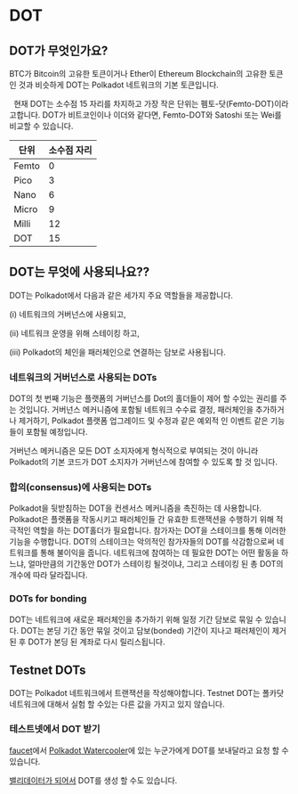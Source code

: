 # DOT

## DOT가 무엇인가요?

BTC가 Bitcoin의 고유한 토큰이거나 Ether이 Ethereum Blockchain의 고유한 토큰인 것과 비슷하게 DOT는 Polkadot 네트워크의 기본 토큰입니다.

  현재 DOT는 소수점 15 자리를 차지하고 가장 작은 단위는 펨토-닷(Femto-DOT)이라고합니다. DOT가 비트코인이나 이더와 같다면, Femto-DOT와 Satoshi 또는 Wei를 비교할 수 있습니다.

|단위 |소수점 자리|
|-----|--------|
|Femto| 0  |
|Pico | 3  |
|Nano | 6  |
|Micro| 9  |
|Milli| 12 |
|DOT  | 15 |

## DOT는 무엇에 사용되나요??

DOT는 Polkadot에서 다음과 같은 세가지 주요 역할들을 제공합니다.

(i) 네트워크의 거버넌스에 사용되고,

(ii) 네트워크 운영을 위해 스테이킹 하고,

(iii) Polkadot의 체인을 패러체인으로 연결하는 담보로 사용됩니다.

### 네트워크의 거버넌스로 사용되는 DOTs

DOT의 첫 번째 기능은 플랫폼의 거버넌스를 Dot의 홀더들이 제어 할 수있는 권리를 주는 것입니다. 거버넌스 메커니즘에 포함될 네트워크 수수료 결정, 패러체인을 추가하거나 제거하기, Polkadot 플랫폼 업그레이드 및 수정과 같은 예외적 인 이벤트 같은 기능들이 포함될 예정입니다.

거버넌스 메커니즘은 모든 DOT 소지자에게 형식적으로 부여되는 것이 아니라 Polkadot의 기본 코드가 DOT 소지자가 거버넌스에 참여할 수 있도록 할 것 입니다.

### 합의(consensus)에 사용되는 DOTs

Polkadot을 뒷받침하는 DOT을 컨센서스 메커니즘을 촉진하는 데 사용합니다. Polkadot은 플랫폼을 작동시키고 패러체인들 간 유효한 트랜잭션을 수행하기 위해 적극적인 역할을 하는 DOT홀더가 필요합니다. 참가자는 DOT을 스테이크를 통해 이러한 기능을 수행합니다. DOT의 스테이크는 악의적인 참가자들의 DOT를 삭감함으로써 네트워크를 통해 불이익을 줍니다. 네트워크에 참여하는 데 필요한 DOT는 어떤 활동을 하느냐, 얼마만큼의 기간동안 DOT가 스테이킹 될것이냐, 그리고 스테이킹 된 총 DOT의 개수에 따라 달라집니다.

### DOTs for bonding

DOT는 네트워크에 새로운 패러체인을 추가하기 위해 일정 기간 담보로 묶일 수 있습니다. DOT는 본딩 기간 동안 묶일 것이고 담보(bonded) 기간이 지나고 패러체인이 제거 된 후 DOT가 본딩 된 계좌로 다시 릴리스됩니다.

## Testnet DOTs

DOT는 Polkadot 네트워크에서 트랜잭션을 작성해야합니다. Testnet DOT는 폴카닷 네트워크에 대해서 실험 할 수있는 다른 값을 가지고 있지 않습니다.

### 테스트넷에서 DOT 받기

[faucet](https://faucets.blockxlabs.com/)에서 [Polkadot Watercooler](https://riot.im/app/#/room/#polkadot-watercooler:matrix.org)에 있는 누군가에게 DOT를 보내달라고 요청 할 수 있습니다.

[밸리데이터가 되어서](https://github.com/paritytech/polkadot/wiki/Validating-on-PoC-2) DOT를 생성 할 수도 있습니다.